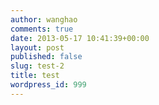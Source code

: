 ```yaml
---
author: wanghao
comments: true
date: 2013-05-17 10:41:39+00:00
layout: post
published: false
slug: test-2
title: test
wordpress_id: 999
---
```




  
  
    


  

